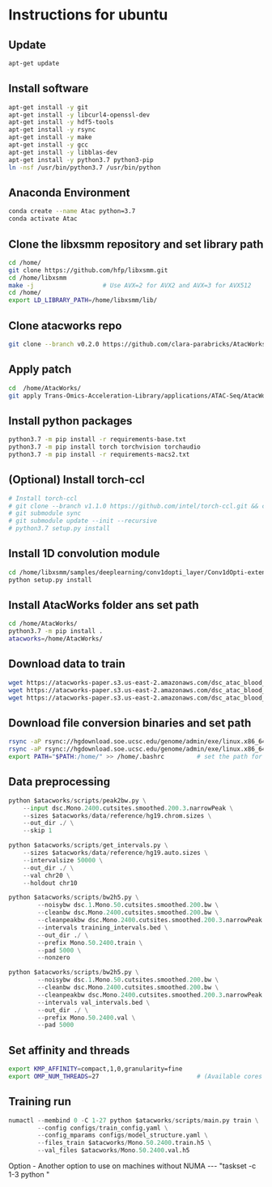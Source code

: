 # Instructions for ubuntu

## Update
```bash
apt-get update
```

## Install software
```bash
apt-get install -y git
apt-get install -y libcurl4-openssl-dev
apt-get install -y hdf5-tools
apt-get install -y rsync
apt-get install -y make
apt-get install -y gcc
apt-get install -y libblas-dev
apt-get install -y python3.7 python3-pip
ln -nsf /usr/bin/python3.7 /usr/bin/python
```
## Anaconda Environment
```bash
conda create --name Atac python=3.7
conda activate Atac
```

## Clone the libxsmm repository and set library path
```bash
cd /home/
git clone https://github.com/hfp/libxsmm.git
cd /home/libxsmm
make -j                   # Use AVX=2 for AVX2 and AVX=3 for AVX512
cd /home/               
export LD_LIBRARY_PATH=/home/libxsmm/lib/
```

## Clone atacworks repo
```bash
git clone --branch v0.2.0 https://github.com/clara-parabricks/AtacWorks.git
```

## Apply patch
```bash
cd  /home/AtacWorks/
git apply Trans-Omics-Acceleration-Library/applications/ATAC-Seq/AtacWorks_cpu_optimization_patch.patch
```

## Install python packages
```bash
python3.7 -m pip install -r requirements-base.txt
python3.7 -m pip install torch torchvision torchaudio
python3.7 -m pip install -r requirements-macs2.txt
```

## (Optional) Install torch-ccl
```bash
# Install torch-ccl
# git clone --branch v1.1.0 https://github.com/intel/torch-ccl.git && cd torch-ccl
# git submodule sync
# git submodule update --init --recursive
# python3.7 setup.py install
```

## Install 1D convolution module
```bash
cd /home/libxsmm/samples/deeplearning/conv1dopti_layer/Conv1dOpti-extension/ 
python setup.py install
```

## Install AtacWorks folder ans set path
```bash
cd /home/AtacWorks/
python3.7 -m pip install .
atacworks=/home/AtacWorks/
```

## Download data to train
```bash
wget https://atacworks-paper.s3.us-east-2.amazonaws.com/dsc_atac_blood_cell_denoising_experiments/50_cells/train_data/noisy_data/dsc.1.Mono.50.cutsites.smoothed.200.bw
wget https://atacworks-paper.s3.us-east-2.amazonaws.com/dsc_atac_blood_cell_denoising_experiments/50_cells/train_data/clean_data/dsc.Mono.2400.cutsites.smoothed.200.bw
wget https://atacworks-paper.s3.us-east-2.amazonaws.com/dsc_atac_blood_cell_denoising_experiments/50_cells/train_data/clean_data/dsc.Mono.2400.cutsites.smoothed.200.3.narrowPeak
```

## Download file conversion binaries and set path
```bash
rsync -aP rsync://hgdownload.soe.ucsc.edu/genome/admin/exe/linux.x86_64/bedGraphToBigWig /home/
rsync -aP rsync://hgdownload.soe.ucsc.edu/genome/admin/exe/linux.x86_64/bigWigToBedGraph /home/
export PATH="$PATH:/home/" >> /home/.bashrc         # set the path for bedGraphToBigWig binaries 
```

## Data preprocessing

```python
python $atacworks/scripts/peak2bw.py \
    --input dsc.Mono.2400.cutsites.smoothed.200.3.narrowPeak \
    --sizes $atacworks/data/reference/hg19.chrom.sizes \
    --out_dir ./ \
    --skip 1

python $atacworks/scripts/get_intervals.py \
    --sizes $atacworks/data/reference/hg19.auto.sizes \
    --intervalsize 50000 \
    --out_dir ./ \
    --val chr20 \
    --holdout chr10

python $atacworks/scripts/bw2h5.py \
        --noisybw dsc.1.Mono.50.cutsites.smoothed.200.bw \
        --cleanbw dsc.Mono.2400.cutsites.smoothed.200.bw \
        --cleanpeakbw dsc.Mono.2400.cutsites.smoothed.200.3.narrowPeak.bw \
        --intervals training_intervals.bed \
        --out_dir ./ \
        --prefix Mono.50.2400.train \
        --pad 5000 \
        --nonzero

python $atacworks/scripts/bw2h5.py \
        --noisybw dsc.1.Mono.50.cutsites.smoothed.200.bw \
        --cleanbw dsc.Mono.2400.cutsites.smoothed.200.bw \
        --cleanpeakbw dsc.Mono.2400.cutsites.smoothed.200.3.narrowPeak.bw \
        --intervals val_intervals.bed \
        --out_dir ./ \
        --prefix Mono.50.2400.val \
        --pad 5000
```

## Set affinity and threads
```bash
export KMP_AFFINITY=compact,1,0,granularity=fine
export OMP_NUM_THREADS=27                           # (Available cores - 1)
```

## Training run
```python
numactl --membind 0 -C 1-27 python $atacworks/scripts/main.py train \
        --config configs/train_config.yaml \
        --config_mparams configs/model_structure.yaml \
        --files_train $atacworks/Mono.50.2400.train.h5 \
        --val_files $atacworks/Mono.50.2400.val.h5
```

Option - Another option to use on machines without NUMA --- "taskset -c 1-3 python "
